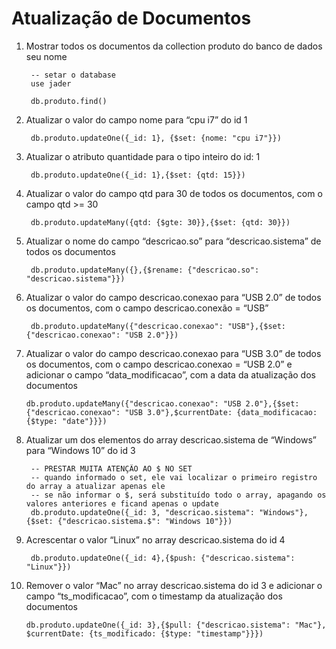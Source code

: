 # Atualização de Documentos

1. Mostrar todos os documentos da collection produto do banco de dados seu nome

        -- setar o database
        use jader
    
        db.produto.find()

2. Atualizar o valor do campo nome para “cpu i7” do id 1

        db.produto.updateOne({_id: 1}, {$set: {nome: "cpu i7"}})

3. Atualizar o atributo quantidade para o tipo inteiro do id: 1

        db.produto.updateOne({_id: 1},{$set: {qtd: 15}})

4. Atualizar o valor do campo qtd para 30 de todos os documentos, com o campo qtd >= 30

        db.produto.updateMany({qtd: {$gte: 30}},{$set: {qtd: 30}})

5. Atualizar o nome do campo “descricao.so” para “descricao.sistema” de todos os documentos

        db.produto.updateMany({},{$rename: {"descricao.so": "descricao.sistema"}})

6. Atualizar o valor do campo descricao.conexao para “USB 2.0” de todos os documentos, com o campo descricao.conexão = “USB”

        db.produto.updateMany({"descricao.conexao": "USB"},{$set: {"descricao.conexao": "USB 2.0"}})

7. Atualizar o valor do campo descricao.conexao para “USB 3.0” de todos os documentos, com o campo descricao.conexao = “USB 2.0” e adicionar o campo “data_modificacao”, com a data da atualização dos documentos

       db.produto.updateMany({"descricao.conexao": "USB 2.0"},{$set: {"descricao.conexao": "USB 3.0"},$currentDate: {data_modificacao: {$type: "date"}}})

8. Atualizar um dos elementos do array descricao.sistema de “Windows” para “Windows 10” do id 3

        -- PRESTAR MUITA ATENÇÃO AO $ NO SET
        -- quando informado o set, ele vai localizar o primeiro registro do array a atualizar apenas ele
        -- se não informar o $, será substituído todo o array, apagando os valores anteriores e ficand apenas o update
        db.produto.updateOne({_id: 3, "descricao.sistema": "Windows"},{$set: {"descricao.sistema.$": "Windows 10"}})

9. Acrescentar o valor “Linux” no array descricao.sistema do id 4

        db.produto.updateOne({_id: 4},{$push: {"descricao.sistema": "Linux"}})

10. Remover o valor “Mac” no array descricao.sistema do id 3 e adicionar o campo “ts_modificacao”, com o timestamp da atualização dos documentos

        db.produto.updateOne({_id: 3},{$pull: {"descricao.sistema": "Mac"}, $currentDate: {ts_modificado: {$type: "timestamp"}}})
